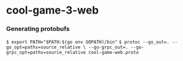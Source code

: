 # cool-game-3-web

### Generating protobufs

`$ export PATH="$PATH:$(go env GOPATH)/bin"`
`$ protoc --go_out=. --go_opt=paths=source_relative \
  --go-grpc_out=. --go-grpc_opt=paths=source_relative cool-game-web.proto` 